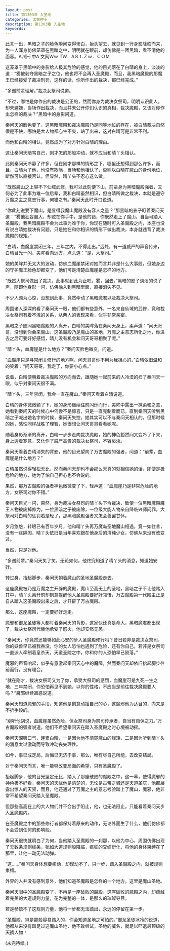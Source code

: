 ```yaml
---
layout: post
title: 第1303章 入圣地
categories: 太古神王
description: 第1303章 入圣地
keywords:
---
```


此言一出，黑暗之子的脸色瞬间变得惨白，抬头望去，就见到一行身影降临而来，为一人浑身仿佛笼罩在黑暗之中，明明就在眼前，却仿佛是一团黑暗，看不清他的面容。Δ㈧㈠ 中Δ 文网Ｗｗ『Ｗ．Δ８⒈Ｚｗ．ＣＯＭ

这笼罩于黑暗中的身影给人极其危险的感觉，他的目光落在了白晴的身上，淡淡的道：“雾被剥夺黑暗之子之位，他也将不会再入圣魔殿，而且，我黑暗魔殿的那魔王已经接受了裁决刑罚，这样的话，你所作出的裁决，都已经完成。”

“多谢前辈理解。”裁决女祭司说道。

“不过，哪怕是你作出的裁决是公正的，然而你身为裁决女祭司，明明认识此人，却未避嫌，当场作出裁决，而且并未公开你们认识的真相，裁决魔殿，又该对你作出怎样的裁决？”黑暗中的身影问道。

秦问天的脸色变了，这黑暗魔殿和裁决魔殿乃是同等地位的存在，被白晴裁决自然很是不快，哪怕是大人物都心生不爽，站了出来，这对白晴可是非常不利。

而他和白晴的相认，竟然成为了对方针对白晴的理由。

这让秦问天暗骂自己，刚才怎的那般冲动，就不应当和晴丫头相认。

此刻秦问天冷静了许多，但在刚才那样的情形之下，哪里还想得到那么许多，而且，白晴为了他，也没有欺瞒，当场和他相认了，否则以白晴在魔山的身份地位，断然可以直接否认，但显然，晴丫头不忍心这么做。

“既然魔山之上容不下仙域武修，我可以此刻便下山，前辈身为黑暗魔殿强者，又何必为了此事为难一位后辈，我和白晴虽然相识，但白晴所做之裁决，本就是遵守万魔之主之意志行事，何错之有。”秦问天此时开口说道。

“你此刻说要下魔山，是显得我魔山魔殿没有容人之量？”那黑暗的影子盯着秦问天道：“雾他狂妄自大，却败在你手中，是他的错，你既然走上了魔山，自当可踏入圣魔殿，我黑暗魔殿不会为此事为难于你，你现在随时可入圣魔殿之内，本座也没有说白晴她裁决有问题，只是她在和你相识的情形下做出裁决，本身就违背了裁决魔殿的规矩。”

“白晴，血魔崖禁闭三年，三年之内，不得走出。”远处，有一道威严的声音传来，白晴目光一闪，美眸看向远方，点头道：“是，大祭司。”

她的美眸并无太大的波动，仿佛血魔崖禁闭对她而言并非是什么大事般，但她身边的守护魔王脸色却都变了，他们可是清楚血魔崖是怎样的地方。

“既然大祭司做出了裁决，此事就到此为止吧，雾，回去。”黑暗的影子淡淡的说了声，随即他身形一闪，仿佛融入到黑暗里面，直接消失不见。

不少人颇为心惊，没想到此事，竟然牵动了黑暗魔君以及裁决大祭司。

周围诸人深深的看了秦问天一眼，他们都有些意外，一名来自仙域的武修，竟和裁决女祭司有着不浅的关系，从两人的表现来看，似乎非常亲密。

黑暗之子随同黑暗魔殿的人离开，白晴的美眸落在秦问天身上，柔声道：“问天哥哥，没想到你会来魔山，这圣魔殿乃是魔山的圣地，万魔之主意志所化之地，你进去之后可要好好感悟，晴儿没有机会和问天哥哥相聚了呢。”

“晴丫头，血魔崖是什么地方？”秦问天脸色微变，问道。

“血魔崖只是寻常闭关修行的地方啊，问天哥哥你不用为我担心的。”白晴依旧温和的笑着：“问天哥哥，我走了，你要小心点。”

说着，白晴便朝着裁决魔殿的方向而去，跟随她一起前来的人冷漠的扫了秦问天一眼，似乎对秦问天很不满。

“晴丫头，三年禁闭，我会一直在魔山。”秦问天看着白晴说道。

白晴的身体微微颤了下，她的身形继续往前闪烁而行，美眸中露出一抹柔和之意，她看到秦问天的时候心中何尝不是惊喜，只是一直克制着而已，直到秦问天听到黑暗之子喊出她名字的时候，秦问天失控，她其实可以不与秦问天相认的，但那时候的她，感性同样战胜了理智，她很想让问天哥哥看看她呢。

随着身影渐渐的离开，白晴一步步走向裁决魔殿，她的神色豁然间又变冷了下来，身上透着寒意，又化作了威严高贵的裁决女祭司，不容亵渎。

秦问天看着白晴消失的背影，他的目光望向了万古魔殿的强者，问道：“前辈，血魔崖是什么地方？”

白晴虽然说得轻松无比，然而秦问天却也不会那么天真的就相信她的话，即便是极危险的地方，她为了怕自己担心也不会说的。

果然，那万古魔殿的强者神色微微变了下，轻声道：“血魔崖乃是非常危险的地方，女祭司对你不错。”

秦问天目光一闪，果然，身为裁决女祭司的晴丫头下令裁决，致使一位黑暗魔殿魔王人物被废掉修为，一位黑暗之子被废除，一位级大能人物亲自降临兴师问罪，大祭司对白晴的惩罚若是轻了，那黑暗魔殿强者又怎会善罢甘休。

岁月悠悠，转眼已有百年岁月，他和晴丫头再万魔岛圣地魔山相遇，竟一如往昔，没有一丝隔阂，晴丫头依旧是当年喜欢跟在他身后的清纯少女，仿佛从来没有改变过。

当然，只是对他。

“多谢前辈。”秦问天笑了笑，无论如何，他终究知道了晴丫头的消息，知道她安好。

转过身，抬起脚步，秦问天朝着魔山的圣地圣魔殿走去。

这座魔殿被乃是万魔之主开辟的魔殿，魔山至高无上的圣地，黑暗之子不让他踏入其中，晴丫头离开前却刻意提醒他入圣魔殿要好好领悟，万古魔殿第一代殿主正是自从踏入这圣魔殿出来之后，才开辟了万古魔殿。

那么，这座魔殿，一定要好好走走。

魔邪和御龙圣徒等人都盯着秦问天的背影，这家伙还真是命大，黑暗魔君都出现了，裁决女祭司代替他承受了怒火，他却安然无恙。

“秦问天，你竟然还能够如此心安的步入圣魔殿修行吗？昔日若非是裁决女祭司，你的妖兽早已被我吞没，你的女人恐怕也遇到了危险，还有你自己，若非是女祭司一直派人牵制着皇杀天，天道圣院之中，你和你的人恐怕早已陨落。”

魔邪的声音响起，似乎有意激起秦问天心中的魔障，然而秦问天却依旧抬起脚步往前而行，没有理会。

“就在刚才，裁决女祭司又为了你，承受大祭司的惩罚，血魔崖可是九死一生之地，三年禁闭，你恐怕再见不到她，以你的性格，不应当是前往裁决魔殿要人吗？”魔邪继续蛊惑说道。

秦问天知道魔邪的手段，知道他是刻意动摇自己的心，这魔邪他为达目的，向来是不折手段的。

“别听他胡说，血魔崖虽然危险，但女祭司身为祭司传承者，自当有自保之力。”万古魔殿的强者说道，他们不希望秦问天在踏入圣魔殿之时心境被动摇。

秦问天深吸口气，连累白晴，一是因为他不清楚魔山的规矩，二是因为听到晴丫头的消息太过激动而导致冲动丧失理性。

如今，事已成定局，后悔已无济于事，那么，唯有尽自己所能，去改变结局。

对于秦问天而言，唯一能够改变局面的希望，只有圣魔殿了。

抬起脚步，他的目光坚定无比，踏入了那座破败的魔殿之中，这一幕，使得魔邪的神色极不好看，秦问天的天赋他是清楚的，无论是古帝之城还是天道圣院，他都展露出惊人的天资，而且，他还通过了万魔之主的意志考验踏上了魔山，魔邪，他非常不希望秦问天踏入圣魔殿。

但那些高高在上的大人物们并不会出手阻止，他，也无法阻止，只能看着秦问天步入圣魔殿内。

在圣魔殿之中的那些修行者都保持着原来的动作，无论外面生了什么，他们仿佛都不会受到任何的影响般。

秦问天很快就明白了为何，当他踏入圣魔殿的一刹那，以他为中心，周围仿佛出现了无数条规则线条，犹如大道规则般降临，疯狂的交织衍化，将他的身体束缚在了那里，让他一动无法动弹。

“这……”秦问天身体想要移动，却现动不了，只一步，踏入圣魔殿之内，就被规则束缚。

外界的人并没有感到意外，他们知道圣魔殿是怎样的一个地方，这里是魔山圣地。

秦问天眼中的圣魔殿变了，不再是一座破败的魔殿，这座破败的魔殿之内，却蕴藏着完美的大道规则力量，花为完整的一体，是那么的璀璨夺目。

若是参悟不了这规则力量，他将一步都无法踏出，永远的停留在第一步。

“圣魔殿，岂是那般容易踏入的，你会知道圣地之可怕的。”御龙圣徒冰冷的说道，他都从来没有踏足过这魔山圣地，他不敢尝试，圣地的威名，就足以吓退最顶级的天骄人物！

(未完待续。)

